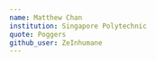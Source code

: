 ```yaml
---
name: Matthew Chan
institution: Singapore Polytechnic 
quote: Poggers
github_user: ZeInhumane
---
```

